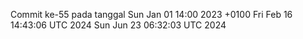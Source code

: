 Commit ke-55 pada tanggal Sun Jan 01 14:00 2023 +0100
Fri Feb 16 14:43:06 UTC 2024
Sun Jun 23 06:32:03 UTC 2024
